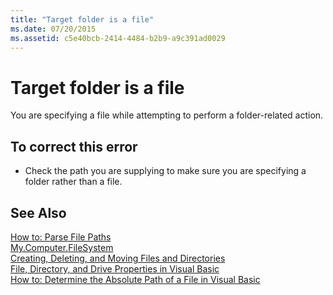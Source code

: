 ```yaml
---
title: "Target folder is a file"
ms.date: 07/20/2015
ms.assetid: c5e40bcb-2414-4484-b2b9-a9c391ad0029
---
```

# Target folder is a file
You are specifying a file while attempting to perform a folder-related action.  
  
## To correct this error  
  
-   Check the path you are supplying to make sure you are specifying a folder rather than a file.  
  
## See Also  
 [How to: Parse File Paths](../../visual-basic/developing-apps/programming/drives-directories-files/how-to-parse-file-paths.md)  
 [My.Computer.FileSystem](xref:Microsoft.VisualBasic.FileIO.FileSystem)  
 [Creating, Deleting, and Moving Files and Directories](../../visual-basic/developing-apps/programming/drives-directories-files/creating-deleting-and-moving-files-and-directories.md)  
 [File, Directory, and Drive Properties in Visual Basic](http://msdn.microsoft.com/library/131593e9-d1b0-4c89-9c03-ae8afc458829)  
 [How to: Determine the Absolute Path of a File in Visual Basic](http://msdn.microsoft.com/library/4c6769df-e9b9-4b69-bfdf-ce4cfbda30ff)
